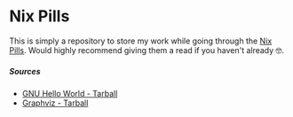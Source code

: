 # Nix Pills

This is simply a repository to store my work while going through the [Nix Pills](https://nixos.org/guides/nix-pills/). Would highly recommend giving them a read if you haven't already 🤓.

##### Sources

- [GNU Hello World - Tarball](https://ftp.gnu.org/gnu/hello)
- [Graphviz - Tarball](https://graphviz.org/download/source/)
